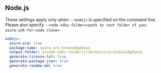 
## Node.js

These settings apply only when `--nodejs` is specified on the command line.
Please also specify `--node-sdks-folder=<path to root folder of your azure-sdk-for-node clone>`.

``` yaml $(nodejs)
nodejs:
  azure-arm: true
  package-name: azure-arm-knowledgebase
  output-folder: $(node-sdks-folder)/lib/services/knowledgebase
  generate-license-txt: true
  generate-package-json: true
  generate-readme-md: true
```